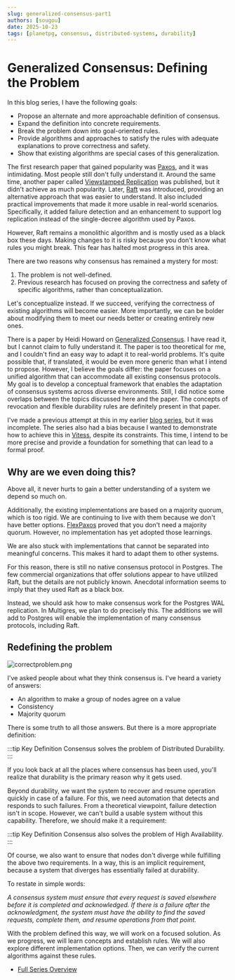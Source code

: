 ```yaml
---
slug: generalized-consensus-part1
authors: [sougou]
date: 2025-10-23
tags: [planetpg, consensus, distributed-systems, durability]
---
```


# Generalized Consensus: Defining the Problem

In this blog series, I have the following goals:

- Propose an alternate and more approachable definition of consensus.
- Expand the definition into concrete requirements.
- Break the problem down into goal-oriented rules.
- Provide algorithms and approaches to satisfy the rules with adequate explanations to prove correctness and safety.
- Show that existing algorithms are special cases of this generalization.

<!--truncate-->

The first research paper that gained popularity was [Paxos](https://lamport.azurewebsites.net/pubs/lamport-paxos.pdf), and it was intimidating. Most people still don't fully understand it. Around the same time, another paper called [Viewstamped Replication](http://pmg.csail.mit.edu/papers/vr.pdf) was published, but it didn't achieve as much popularity. Later, [Raft](https://raft.github.io/) was introduced, providing an alternative approach that was easier to understand. It also included practical improvements that made it more usable in real-world scenarios. Specifically, it added failure detection and an enhancement to support log replication instead of the single-decree algorithm used by Paxos.

However, Raft remains a monolithic algorithm and is mostly used as a black box these days. Making changes to it is risky because you don't know what rules you might break. This fear has halted most progress in this area.

There are two reasons why consensus has remained a mystery for most:

1. The problem is not well-defined.
2. Previous research has focused on proving the correctness and safety of specific algorithms, rather than conceptualization.

Let's conceptualize instead. If we succeed, verifying the correctness of existing algorithms will become easier. More importantly, we can be bolder about modifying them to meet our needs better or creating entirely new ones.

There is a paper by Heidi Howard on [Generalized Consensus](https://arxiv.org/abs/1902.06776). I have read it, but I cannot claim to fully understand it. The paper is too theoretical for me, and I couldn't find an easy way to adapt it to real-world problems. It's quite possible that, if translated, it would be even more generic than what I intend to propose. However, I believe the goals differ: the paper focuses on a unified algorithm that can accommodate all existing consensus protocols. My goal is to develop a conceptual framework that enables the adaptation of consensus systems across diverse environments. Still, I did notice some overlaps between the topics discussed here and the paper. The concepts of revocation and flexible durability rules are definitely present in that paper.

I've made a previous attempt at this in my earlier [blog series](https://planetscale.com/blog/consensus-algorithms-at-scale-part-1), but it was incomplete. The series also had a bias because I wanted to demonstrate how to achieve this in [Vitess](http://vitess.io), despite its constraints. This time, I intend to be more precise and provide a foundation for something that can lead to a formal proof.

## Why are we even doing this?

Above all, it never hurts to gain a better understanding of a system we depend so much on.

Additionally, the existing implementations are based on a majority quorum, which is too rigid. We are continuing to live with them because we don't have better options. [FlexPaxos](https://fpaxos.github.io/) proved that you don't need a majority quorum. However, no implementation has yet adopted those learnings.

We are also stuck with implementations that cannot be separated into meaningful concerns. This makes it hard to adapt them to other systems.

For this reason, there is still no native consensus protocol in Postgres. The few commercial organizations that offer solutions appear to have utilized Raft, but the details are not publicly known. Anecdotal information seems to imply that they used Raft as a black box.

Instead, we should ask how to make consensus work for the Postgres WAL replication. In Multigres, we plan to do precisely this. The additions we will add to Postgres will enable the implementation of many consensus protocols, including Raft.

## Redefining the problem

![correctproblem.png](/img/consensus/correctproblem.png)

I've asked people about what they think consensus is. I've heard a variety of answers:

- An algorithm to make a group of nodes agree on a value
- Consistency
- Majority quorum

There is some truth to all those answers. But there is a more appropriate definition:

:::tip Key Definition
Consensus solves the problem of Distributed Durability.
:::

If you look back at all the places where consensus has been used, you'll realize that durability is the primary reason why it gets used.

Beyond durability, we want the system to recover and resume operation quickly in case of a failure. For this, we need automation that detects and responds to such failures. From a theoretical viewpoint, failure detection isn't in scope. However, we can't build a usable system without this capability. Therefore, we should make it a requirement:

:::tip Key Definition
Consensus also solves the problem of High Availability.
:::

Of course, we also want to ensure that nodes don't diverge while fulfilling the above two requirements. In a way, this is an implicit requirement, because a system that diverges has essentially failed at durability.

To restate in simple words:

*A consensus system must ensure that every request is saved elsewhere before it is completed and acknowledged. If there is a failure after the acknowledgment, the system must have the ability to find the saved requests, complete them, and resume operations from that point.*

With the problem defined this way, we will work on a focused solution. As we progress, we will learn concepts and establish rules. We will also explore different implementation options. Then, we can verify the current algorithms against these rules.

* [Full Series Overview](/blog/generalized-consensus)
